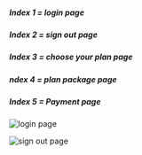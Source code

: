 <html> 
  <body>
<h5>Index 1 = login page</h5> 
<h5>Index 2 = sign out page</h5>
<h5>Index 3 =  choose your plan page </h5>
<h5>ndex 4 = plan package page </h5>
<h5>Index 5 = Payment page </h5>
  </body>
  </html>

![login page](https://github.com/user-attachments/assets/28e57803-388e-4281-aede-c0e3551c4a8e)




![sign out page](https://github.com/user-attachments/assets/94d2df4f-336c-4aee-81c4-f1455b48a618)
